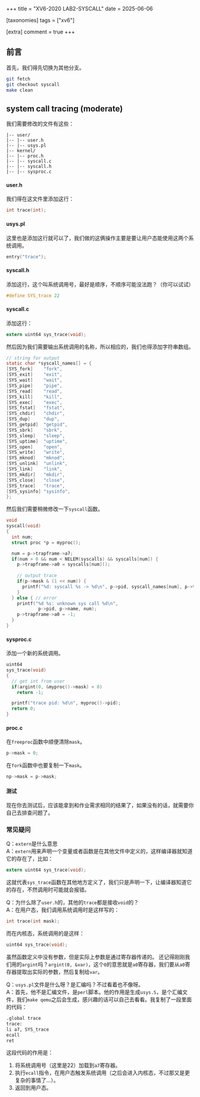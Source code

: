 +++
title = "XV6-2020 LAB2-SYSCALL"
date = 2025-06-06

[taxonomies]
tags = ["xv6"]

[extra]
comment = true
+++
## 前言
首先，我们得先切换为其他分支。
```sh
git fetch
git checkout syscall
make clean
```

## system call tracing (moderate)
我们需要修改的文件有这些：
```tree
|-- user/
|-- |-- user.h
|-- |-- usys.pl
|-- kernel/
|-- |-- proc.h
|-- |-- syscall.c
|-- |-- syscall.h
|-- |-- sysproc.c
```
#### user.h
我们得在这文件里添加这行：
```C
int trace(int);
```
#### usys.pl
这里也是添加这行就可以了，我们做的这俩操作主要是要让用户态能使用这两个系统调用。
```C
entry("trace");
```

#### syscall.h
添加这行，这个叫系统调用号，最好是顺序，不顺序可能没法跑？（你可以试试）
```C
#define SYS_trace 22
```
#### syscall.c
添加这行：
```C
extern uint64 sys_trace(void);
```
然后因为我们需要输出系统调用的名称，所以相应的，我们也得添加字符串数组。
```C
// string for output
static char *syscall_names[] = {
[SYS_fork]    "fork",
[SYS_exit]    "exit",
[SYS_wait]    "wait",
[SYS_pipe]    "pipe",
[SYS_read]    "read",
[SYS_kill]    "kill",
[SYS_exec]    "exec",
[SYS_fstat]   "fstat",
[SYS_chdir]   "chdir",
[SYS_dup]     "dup",
[SYS_getpid]  "getpid",
[SYS_sbrk]    "sbrk",
[SYS_sleep]   "sleep",
[SYS_uptime]  "uptime",
[SYS_open]    "open",
[SYS_write]   "write",
[SYS_mknod]   "mknod",
[SYS_unlink]  "unlink",
[SYS_link]    "link",
[SYS_mkdir]   "mkdir",
[SYS_close]   "close",
[SYS_trace]   "trace", 
[SYS_sysinfo] "sysinfo",
};
```
然后我们需要稍微修改一下`syscall`函数。
```C
void
syscall(void)
{
  int num;
  struct proc *p = myproc();

  num = p->trapframe->a7;
  if(num > 0 && num < NELEM(syscalls) && syscalls[num]) {
    p->trapframe->a0 = syscalls[num]();
    
    // output trace
    if(p->mask & (1 << num)) {
      printf("%d: syscall %s -> %d\n", p->pid, syscall_names[num], p->trapframe->a0);
    }
  } else { // error
    printf("%d %s: unknown sys call %d\n",
            p->pid, p->name, num);
    p->trapframe->a0 = -1;
  }
}
```
#### sysproc.c
添加一个新的系统调用。
```C
uint64 
sys_trace(void)
{
  // get int from user
  if(argint(0, &myproc()->mask) < 0)
    return -1;

  printf("trace pid: %d\n", myproc()->pid);
  return 0;
}
```
#### proc.c
在`freeproc`函数中顺便清除`mask`。
```C
p->mask = 0;
```
在`fork`函数中也要复制一下`mask`。
```C
np->mask = p->mask;
```

#### 测试
现在你去测试后，应该能拿到和作业需求相同的结果了，如果没有的话，就需要你自己去排查问题了。

### 常见疑问
Q：`extern`是什么意思   
A：`extern`用来声明一个变量或者函数是在其他文件中定义的，这样编译器就知道它的存在了，比如：
```C
extern uint64 sys_trace(void);
```
这就代表`sys_trace`函数在其他地方定义了，我们只是声明一下，让编译器知道它的存在，不然调用时可能就会报错。

Q：为什么除了`user.h`的，其他的`trace`都是接收`void`的？   
A：在用户态，我们调用系统调用时是这样写的：
```C
int trace(int mask);
```
而在内核态，系统调用的是这样：
```C
uint64 sys_trace(void);
```
虽然函数定义中没有参数，但是实际上参数是通过寄存器传递的。
还记得刚刚我们用的`argint`吗？`argint(0, &var)`，这个`0`的意思就是`a0`寄存器，我们要从`a0`寄存器提取出实际的参数，然后复制给`var`。

Q：`usys.pl`文件是什么呀？是汇编吗？不过看着也不像呀。    
A：首先，他不是汇编文件，是`perl`脚本。他的作用是生成`usys.S`，是个汇编文件，我们`make qemu`之后会生成，感兴趣的话可以自己去看看。我复制了一段里面的代码：
```sh
.global trace
trace:
li a7, SYS_trace
ecall
ret
```
这段代码的作用是：
1. 将系统调用号（这里是22）加载到`a7`寄存器。
2. 执行`ecall`指令，在用户态触发系统调用（之后会进入内核态，不过那又是更复杂的事情了...）。
3. 返回到用户态。
